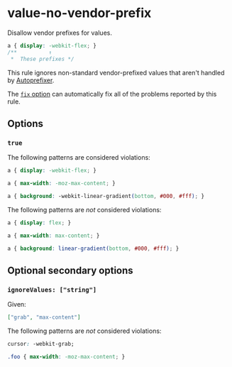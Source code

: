 # value-no-vendor-prefix

Disallow vendor prefixes for values.

<!-- prettier-ignore -->
```css
a { display: -webkit-flex; }
/**          ↑
 *  These prefixes */
```

This rule ignores non-standard vendor-prefixed values that aren't handled by [Autoprefixer](https://github.com/postcss/autoprefixer).

The [`fix` option](../../../docs/user-guide/usage/options.md#fix) can automatically fix all of the problems reported by this rule.

## Options

### `true`

The following patterns are considered violations:

<!-- prettier-ignore -->
```css
a { display: -webkit-flex; }
```

<!-- prettier-ignore -->
```css
a { max-width: -moz-max-content; }
```

<!-- prettier-ignore -->
```css
a { background: -webkit-linear-gradient(bottom, #000, #fff); }
```

The following patterns are _not_ considered violations:

<!-- prettier-ignore -->
```css
a { display: flex; }
```

<!-- prettier-ignore -->
```css
a { max-width: max-content; }
```

<!-- prettier-ignore -->
```css
a { background: linear-gradient(bottom, #000, #fff); }
```

## Optional secondary options

### `ignoreValues: ["string"]`

Given:

```json
["grab", "max-content"]
```

The following patterns are _not_ considered violations:

<!-- prettier-ignore -->
```css
cursor: -webkit-grab;
```

<!-- prettier-ignore -->
```css
.foo { max-width: -moz-max-content; }
```
